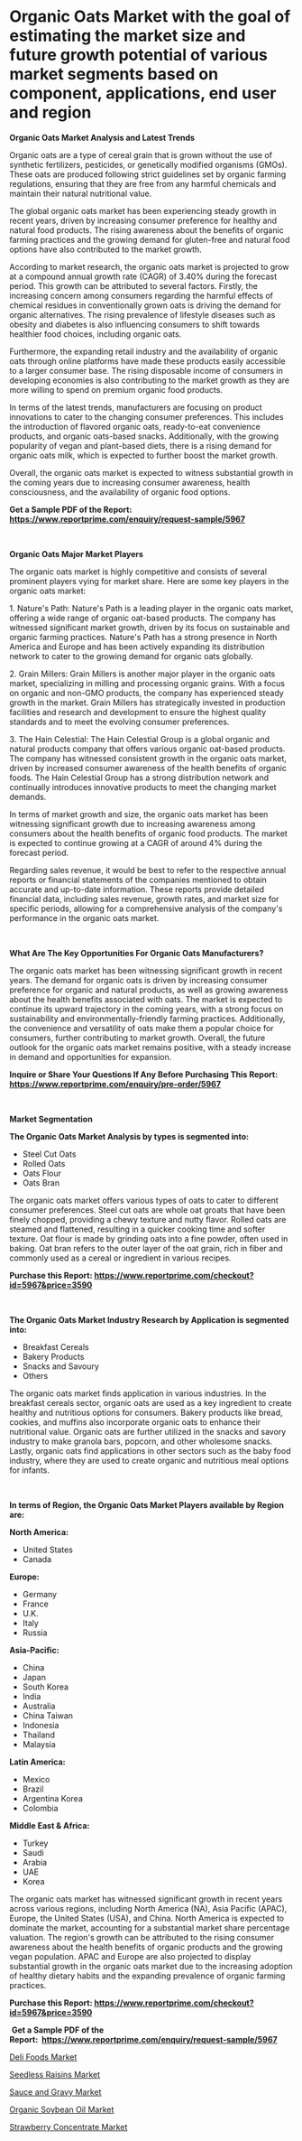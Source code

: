 <p><h1>Organic Oats Market with the goal of estimating the market size and future growth potential of various market segments based on component, applications, end user and region</h1></p><p><strong>Organic Oats Market Analysis and Latest Trends</strong></p>
<p><p>Organic oats are a type of cereal grain that is grown without the use of synthetic fertilizers, pesticides, or genetically modified organisms (GMOs). These oats are produced following strict guidelines set by organic farming regulations, ensuring that they are free from any harmful chemicals and maintain their natural nutritional value.</p><p>The global organic oats market has been experiencing steady growth in recent years, driven by increasing consumer preference for healthy and natural food products. The rising awareness about the benefits of organic farming practices and the growing demand for gluten-free and natural food options have also contributed to the market growth.</p><p>According to market research, the organic oats market is projected to grow at a compound annual growth rate (CAGR) of 3.40% during the forecast period. This growth can be attributed to several factors. Firstly, the increasing concern among consumers regarding the harmful effects of chemical residues in conventionally grown oats is driving the demand for organic alternatives. The rising prevalence of lifestyle diseases such as obesity and diabetes is also influencing consumers to shift towards healthier food choices, including organic oats.</p><p>Furthermore, the expanding retail industry and the availability of organic oats through online platforms have made these products easily accessible to a larger consumer base. The rising disposable income of consumers in developing economies is also contributing to the market growth as they are more willing to spend on premium organic food products.</p><p>In terms of the latest trends, manufacturers are focusing on product innovations to cater to the changing consumer preferences. This includes the introduction of flavored organic oats, ready-to-eat convenience products, and organic oats-based snacks. Additionally, with the growing popularity of vegan and plant-based diets, there is a rising demand for organic oats milk, which is expected to further boost the market growth.</p><p>Overall, the organic oats market is expected to witness substantial growth in the coming years due to increasing consumer awareness, health consciousness, and the availability of organic food options.</p></p>
<p><strong>Get a Sample PDF of the Report:&nbsp; <a href="https://www.reportprime.com/enquiry/request-sample/5967">https://www.reportprime.com/enquiry/request-sample/5967</a></strong></p>
<p>&nbsp;</p>
<p><strong>Organic Oats Major Market Players</strong></p>
<p><p>The organic oats market is highly competitive and consists of several prominent players vying for market share. Here are some key players in the organic oats market:</p><p>1. Nature's Path: Nature's Path is a leading player in the organic oats market, offering a wide range of organic oat-based products. The company has witnessed significant market growth, driven by its focus on sustainable and organic farming practices. Nature's Path has a strong presence in North America and Europe and has been actively expanding its distribution network to cater to the growing demand for organic oats globally.</p><p>2. Grain Millers: Grain Millers is another major player in the organic oats market, specializing in milling and processing organic grains. With a focus on organic and non-GMO products, the company has experienced steady growth in the market. Grain Millers has strategically invested in production facilities and research and development to ensure the highest quality standards and to meet the evolving consumer preferences.</p><p>3. The Hain Celestial: The Hain Celestial Group is a global organic and natural products company that offers various organic oat-based products. The company has witnessed consistent growth in the organic oats market, driven by increased consumer awareness of the health benefits of organic foods. The Hain Celestial Group has a strong distribution network and continually introduces innovative products to meet the changing market demands.</p><p>In terms of market growth and size, the organic oats market has been witnessing significant growth due to increasing awareness among consumers about the health benefits of organic food products. The market is expected to continue growing at a CAGR of around 4% during the forecast period.</p><p>Regarding sales revenue, it would be best to refer to the respective annual reports or financial statements of the companies mentioned to obtain accurate and up-to-date information. These reports provide detailed financial data, including sales revenue, growth rates, and market size for specific periods, allowing for a comprehensive analysis of the company's performance in the organic oats market.</p></p>
<p>&nbsp;</p>
<p><strong>What Are The Key Opportunities For Organic Oats Manufacturers?</strong></p>
<p><p>The organic oats market has been witnessing significant growth in recent years. The demand for organic oats is driven by increasing consumer preference for organic and natural products, as well as growing awareness about the health benefits associated with oats. The market is expected to continue its upward trajectory in the coming years, with a strong focus on sustainability and environmentally-friendly farming practices. Additionally, the convenience and versatility of oats make them a popular choice for consumers, further contributing to market growth. Overall, the future outlook for the organic oats market remains positive, with a steady increase in demand and opportunities for expansion.</p></p>
<p><strong>Inquire or Share Your Questions If Any Before Purchasing This Report: <a href="https://www.reportprime.com/enquiry/pre-order/5967">https://www.reportprime.com/enquiry/pre-order/5967</a></strong></p>
<p>&nbsp;</p>
<p><strong>Market Segmentation</strong></p>
<p><strong>The Organic Oats Market Analysis by types is segmented into:</strong></p>
<p><ul><li>Steel Cut Oats</li><li>Rolled Oats</li><li>Oats Flour</li><li>Oats Bran</li></ul></p>
<p><p>The organic oats market offers various types of oats to cater to different consumer preferences. Steel cut oats are whole oat groats that have been finely chopped, providing a chewy texture and nutty flavor. Rolled oats are steamed and flattened, resulting in a quicker cooking time and softer texture. Oat flour is made by grinding oats into a fine powder, often used in baking. Oat bran refers to the outer layer of the oat grain, rich in fiber and commonly used as a cereal or ingredient in various recipes.</p></p>
<p><strong>Purchase this Report:&nbsp;<a href="https://www.reportprime.com/checkout?id=5967&price=3590">https://www.reportprime.com/checkout?id=5967&price=3590</a></strong></p>
<p>&nbsp;</p>
<p><strong>The Organic Oats Market Industry Research by Application is segmented into:</strong></p>
<p><ul><li>Breakfast Cereals</li><li>Bakery Products</li><li>Snacks and Savoury</li><li>Others</li></ul></p>
<p><p>The organic oats market finds application in various industries. In the breakfast cereals sector, organic oats are used as a key ingredient to create healthy and nutritious options for consumers. Bakery products like bread, cookies, and muffins also incorporate organic oats to enhance their nutritional value. Organic oats are further utilized in the snacks and savory industry to make granola bars, popcorn, and other wholesome snacks. Lastly, organic oats find applications in other sectors such as the baby food industry, where they are used to create organic and nutritious meal options for infants.</p></p>
<p>&nbsp;</p>
<p><strong>In terms of Region, the Organic Oats Market Players available by Region are:</strong></p>
<p>
    <p> <strong> North America: </strong>
        <ul>
            <li>United States</li>
            <li>Canada</li>
        </ul>
        </p> 
    <p> <strong> Europe: </strong>
        <ul>
            <li>Germany</li>
            <li>France</li>
            <li>U.K.</li>
            <li>Italy</li>
            <li>Russia</li>
        </ul>
        </p> 
    <p> <strong> Asia-Pacific: </strong>
        <ul>
            <li>China</li>
            <li>Japan</li>
            <li>South Korea</li>
            <li>India</li>
            <li>Australia</li>
            <li>China Taiwan</li>
            <li>Indonesia</li>
            <li>Thailand</li>
            <li>Malaysia</li>
        </ul>
        </p> 
    <p> <strong> Latin America: </strong>
        <ul>
            <li>Mexico</li>
            <li>Brazil</li>
            <li>Argentina Korea</li>
            <li>Colombia</li>
        </ul>
        </p> 
    <p> <strong> Middle East & Africa: </strong>
        <ul>
            <li>Turkey</li>
            <li>Saudi</li>
            <li>Arabia</li>
            <li>UAE</li>
            <li>Korea</li>
        </ul>
    </p>
    </p>
<p><p>The organic oats market has witnessed significant growth in recent years across various regions, including North America (NA), Asia Pacific (APAC), Europe, the United States (USA), and China. North America is expected to dominate the market, accounting for a substantial market share percentage valuation. The region's growth can be attributed to the rising consumer awareness about the health benefits of organic products and the growing vegan population. APAC and Europe are also projected to display substantial growth in the organic oats market due to the increasing adoption of healthy dietary habits and the expanding prevalence of organic farming practices.</p></p>
<p><strong>Purchase this Report: <a href="https://www.reportprime.com/checkout?id=5967&price=3590">https://www.reportprime.com/checkout?id=5967&price=3590</a></strong></p>
<p>&nbsp;<strong>Get a Sample PDF of the Report:&nbsp;&nbsp;<a href="https://www.reportprime.com/enquiry/request-sample/5967">https://www.reportprime.com/enquiry/request-sample/5967</a></strong></p>
<p><strong></strong></p>
<p><p><a href="https://github.com/gaydyna/Market-Research-Report-List-2/blob/main/deli-foods-market.md">Deli Foods Market</a></p><p><a href="https://github.com/dringals/Market-Research-Report-List-2/blob/main/seedless-raisins-market.md">Seedless Raisins Market</a></p><p><a href="https://github.com/tamvrosiya/Market-Research-Report-List-2/blob/main/sauce-and-gravy-market.md">Sauce and Gravy Market</a></p><p><a href="https://github.com/Paul14Anderson63/Market-Research-Report-List-2/blob/main/organic-soybean-oil-market.md">Organic Soybean Oil Market</a></p><p><a href="https://github.com/amonskiyk/Market-Research-Report-List-2/blob/main/strawberry-concentrate-market.md">Strawberry Concentrate Market</a></p></p>